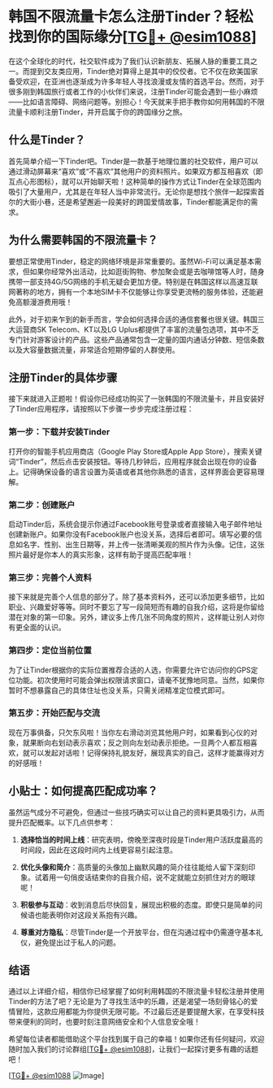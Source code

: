 # 韩国不限流量卡怎么注册Tinder？轻松找到你的国际缘分[[TG💪+ @esim1088](https://t.me/s/esim1088)]

在这个全球化的时代，社交软件成为了我们认识新朋友、拓展人脉的重要工具之一。而提到交友类应用，Tinder绝对算得上是其中的佼佼者。它不仅在欧美国家备受欢迎，在亚洲也逐渐成为许多年轻人寻找浪漫或友情的首选平台。然而，对于很多刚到韩国旅行或者工作的小伙伴们来说，注册Tinder可能会遇到一些小麻烦——比如语言障碍、网络问题等。别担心！今天就来手把手教你如何用韩国的不限流量卡顺利注册Tinder，并开启属于你的跨国缘分之旅。

## 什么是Tinder？

首先简单介绍一下Tinder吧。Tinder是一款基于地理位置的社交软件，用户可以通过滑动屏幕来“喜欢”或“不喜欢”其他用户的资料照片。如果双方都互相喜欢（即互点心形图标），就可以开始聊天啦！这种简单的操作方式让Tinder在全球范围内吸引了大量用户，尤其是在年轻人当中非常流行。无论你是想找个旅伴一起探索首尔的大街小巷，还是希望邂逅一段美好的跨国爱情故事，Tinder都能满足你的需求。

## 为什么需要韩国的不限流量卡？

要想正常使用Tinder，稳定的网络环境是非常重要的。虽然Wi-Fi可以满足基本需求，但如果你经常外出活动，比如逛街购物、参加聚会或是去咖啡馆等人时，随身携带一部支持4G/5G网络的手机无疑会更加方便。特别是在韩国这样以高速互联网著称的地方，拥有一个本地SIM卡不仅能够让你享受更流畅的服务体验，还能避免高额漫游费用哦！

此外，对于初来乍到的新手而言，学会如何选择合适的通信套餐也很关键。韩国三大运营商SK Telecom、KT以及LG Uplus都提供了丰富的流量包选项，其中不乏专门针对游客设计的产品。这些产品通常包含一定量的国内通话分钟数、短信条数以及大容量数据流量，非常适合短期停留的人群使用。

## 注册Tinder的具体步骤

接下来就进入正题啦！假设你已经成功购买了一张韩国的不限流量卡，并且安装好了Tinder应用程序，请按照以下步骤一步步完成注册过程：

### 第一步：下载并安装Tinder

打开你的智能手机应用商店（Google Play Store或Apple App Store），搜索关键词“Tinder”，然后点击安装按钮。等待几秒钟后，应用程序就会出现在你的设备上。记得确保设备的语言设置为英语或者其他你熟悉的语言，这样界面会更容易理解。

### 第二步：创建账户

启动Tinder后，系统会提示你通过Facebook账号登录或者直接输入电子邮件地址创建新账户。如果你没有Facebook账户也没关系，选择后者即可。填写必要的信息如名字、性别、出生日期等，并上传一张清晰美观的照片作为头像。记住，这张照片最好是你本人的真实形象，这样有助于提高匹配率哦！

### 第三步：完善个人资料

接下来就是完善个人信息的部分了。除了基本资料外，还可以添加更多细节，比如职业、兴趣爱好等等。同时不要忘了写一段简短而有趣的自我介绍，这将是你留给潜在对象的第一印象。另外，建议多上传几张不同角度的照片，这样能让别人对你有更全面的认识。

### 第四步：定位当前位置

为了让Tinder根据你的实际位置推荐合适的人选，你需要允许它访问你的GPS定位功能。初次使用时可能会弹出权限请求窗口，请毫不犹豫地同意。当然，如果你暂时不想暴露自己的具体住址也没关系，只需关闭精准定位模式即可。

### 第五步：开始匹配与交流

现在万事俱备，只欠东风啦！当你左右滑动浏览其他用户时，如果看到心仪的对象，就果断向右划动表示喜欢；反之则向左划动表示拒绝。一旦两个人都互相喜欢，就可以发起对话啦！记得保持礼貌友好，展现真实的自己，这样才能赢得对方的好感哦！

## 小贴士：如何提高匹配成功率？

虽然运气成分不可避免，但通过一些技巧确实可以让自己的资料更具吸引力，从而提升匹配概率。以下几点供参考：

1. **选择恰当的时间上线**：研究表明，傍晚至深夜时段是Tinder用户活跃度最高的时间段，因此在这段时间内上线更容易引起注意。
   
2. **优化头像和简介**：高质量的头像加上幽默风趣的简介往往能给人留下深刻印象。试着用一句俏皮话结束你的自我介绍，说不定就能立刻抓住对方的眼球呢！

3. **积极参与互动**：收到消息后尽快回复，展现出积极的态度。即使只是简单的问候语也能表明你对这段关系抱有兴趣。

4. **尊重对方隐私**：尽管Tinder是一个开放平台，但在沟通过程中仍需遵守基本礼仪，避免提出过于私人的问题。

## 结语

通过以上详细介绍，相信你已经掌握了如何利用韩国的不限流量卡轻松注册并使用Tinder的方法了吧？无论是为了寻找生活中的乐趣，还是渴望一场刻骨铭心的爱情冒险，这款应用都能为你提供无限可能。不过最后还是要提醒大家，在享受科技带来便利的同时，也要时刻注意网络安全和个人信息安全哦！

希望每位读者都能借助这个平台找到属于自己的幸福！如果你还有任何疑问，欢迎随时加入我们的讨论群组[[TG💪+ @esim1088](https://t.me/s/esim1088)]，让我们一起探讨更多有趣的话题吧！

[[TG💪+ @esim1088](https://t.me/s/esim1088) ![Image](https://i.postimg.cc/4NQfJmqS/Snipaste-2025-05-13-00-14-12.png)]